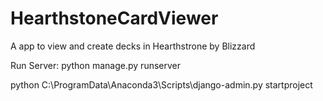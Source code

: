 # HearthstoneCardViewer
A app to view and create decks in Hearthstrone by Blizzard

Run Server: 
python manage.py runserver

python C:\ProgramData\Anaconda3\Scripts\django-admin.py startproject <name>
